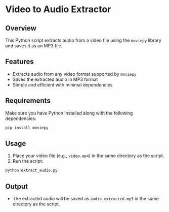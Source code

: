 # Video to Audio Extractor

## Overview
This Python script extracts audio from a video file using the `moviepy` library and saves it as an MP3 file.

## Features
- Extracts audio from any video format supported by `moviepy`
- Saves the extracted audio in MP3 format
- Simple and efficient with minimal dependencies

## Requirements
Make sure you have Python installed along with the following dependencies:

```sh
pip install moviepy
```

## Usage
1. Place your video file (e.g., `video.mp4`) in the same directory as the script.
2. Run the script:

```sh
python extract_audio.py
```



## Output
- The extracted audio will be saved as `audio_extracted.mp3` in the same directory as the script.


